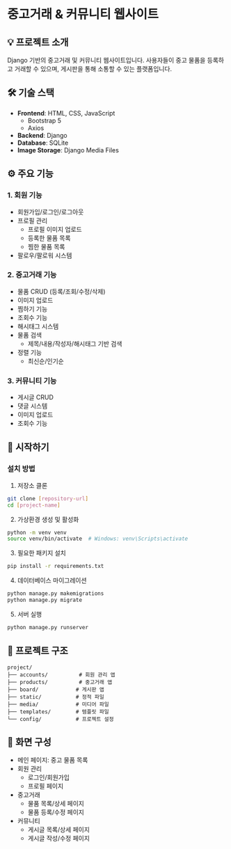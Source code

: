 # 중고거래 & 커뮤니티 웹사이트

## 💡 프로젝트 소개
Django 기반의 중고거래 및 커뮤니티 웹사이트입니다. 사용자들이 중고 물품을 등록하고 거래할 수 있으며, 게시판을 통해 소통할 수 있는 플랫폼입니다.

## 🛠 기술 스택
- **Frontend**: HTML, CSS, JavaScript
  - Bootstrap 5
  - Axios
- **Backend**: Django
- **Database**: SQLite
- **Image Storage**: Django Media Files

## ⚙️ 주요 기능

### 1. 회원 기능
- 회원가입/로그인/로그아웃
- 프로필 관리
  - 프로필 이미지 업로드
  - 등록한 물품 목록
  - 찜한 물품 목록
- 팔로우/팔로워 시스템

### 2. 중고거래 기능
- 물품 CRUD (등록/조회/수정/삭제)
- 이미지 업로드
- 찜하기 기능
- 조회수 기능
- 해시태그 시스템
- 물품 검색
  - 제목/내용/작성자/해시태그 기반 검색
- 정렬 기능
  - 최신순/인기순

### 3. 커뮤니티 기능
- 게시글 CRUD
- 댓글 시스템
- 이미지 업로드
- 조회수 기능

## 🚀 시작하기

### 설치 방법
1. 저장소 클론
```bash
git clone [repository-url]
cd [project-name]
```

2. 가상환경 생성 및 활성화
```bash
python -m venv venv
source venv/bin/activate  # Windows: venv\Scripts\activate
```

3. 필요한 패키지 설치
```bash
pip install -r requirements.txt
```

4. 데이터베이스 마이그레이션
```bash
python manage.py makemigrations
python manage.py migrate
```

5. 서버 실행
```bash
python manage.py runserver
```

## 📁 프로젝트 구조
```
project/
├── accounts/          # 회원 관리 앱
├── products/          # 중고거래 앱
├── board/            # 게시판 앱
├── static/           # 정적 파일
├── media/            # 미디어 파일
├── templates/        # 템플릿 파일
└── config/           # 프로젝트 설정
```

## 📱 화면 구성
- 메인 페이지: 중고 물품 목록
- 회원 관리
  - 로그인/회원가입
  - 프로필 페이지
- 중고거래
  - 물품 목록/상세 페이지
  - 물품 등록/수정 페이지
- 커뮤니티
  - 게시글 목록/상세 페이지
  - 게시글 작성/수정 페이지

